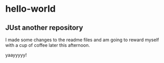 # hello-world
JUst another repository
--------------------------------

I made some changes to the readme files and am going to reward myself with a cup of coffee later this afternoon. 

yaayyyyy! 

